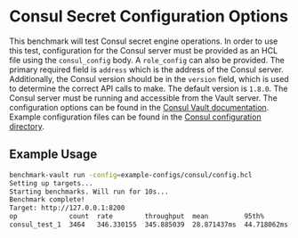 # Consul Secret Configuration Options

This benchmark will test Consul secret engine operations. In order to use this test, configuration for the Consul server must be provided as an HCL file using the `consul_config` body.  A `role_config` can also be provided.  The primary required field is `address` which is the address of the Consul server. Additionally, the Consul version should be in the `version` field, which is used to determine the correct API calls to make. The default version is `1.8.0`. The Consul server must be running and accessible from the Vault server.  The configuration options can be found in the [Consul Vault documentation](https://developer.hashicorp.com/vault/api-docs/secret/consul#configure-connection).  Example configuration files can be found in the [Consul configuration directory](/example-configs/consul/).

## Example Usage

```bash
benchmark-vault run -config=example-configs/consul/config.hcl
Setting up targets...
Starting benchmarks. Will run for 10s...
Benchmark complete!
Target: http://127.0.0.1:8200
op             count  rate        throughput  mean         95th%        99th%        successRatio
consul_test_1  3464   346.330155  345.885039  28.871437ms  44.718062ms  53.077136ms  100.00%
```
